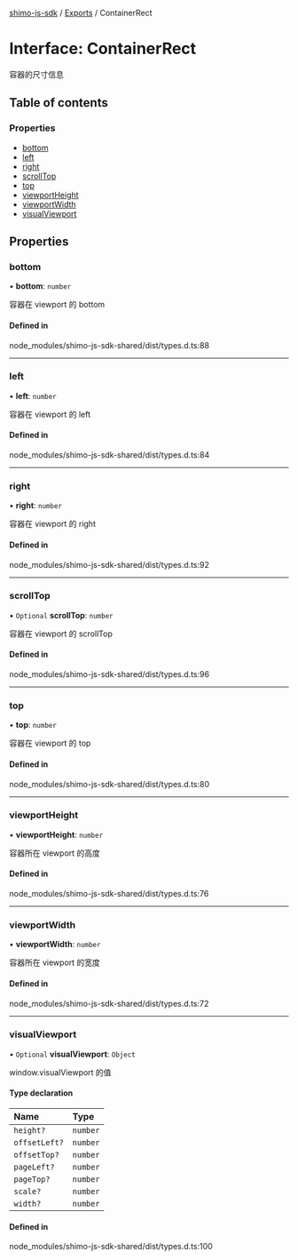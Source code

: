 [shimo-js-sdk](../README.md) / [Exports](../modules.md) / ContainerRect

# Interface: ContainerRect

容器的尺寸信息

## Table of contents

### Properties

- [bottom](ContainerRect.md#bottom)
- [left](ContainerRect.md#left)
- [right](ContainerRect.md#right)
- [scrollTop](ContainerRect.md#scrolltop)
- [top](ContainerRect.md#top)
- [viewportHeight](ContainerRect.md#viewportheight)
- [viewportWidth](ContainerRect.md#viewportwidth)
- [visualViewport](ContainerRect.md#visualviewport)

## Properties

### bottom

• **bottom**: `number`

容器在 viewport 的 bottom

#### Defined in

node_modules/shimo-js-sdk-shared/dist/types.d.ts:88

___

### left

• **left**: `number`

容器在 viewport 的 left

#### Defined in

node_modules/shimo-js-sdk-shared/dist/types.d.ts:84

___

### right

• **right**: `number`

容器在 viewport 的 right

#### Defined in

node_modules/shimo-js-sdk-shared/dist/types.d.ts:92

___

### scrollTop

• `Optional` **scrollTop**: `number`

容器在 viewport 的 scrollTop

#### Defined in

node_modules/shimo-js-sdk-shared/dist/types.d.ts:96

___

### top

• **top**: `number`

容器在 viewport 的 top

#### Defined in

node_modules/shimo-js-sdk-shared/dist/types.d.ts:80

___

### viewportHeight

• **viewportHeight**: `number`

容器所在 viewport 的高度

#### Defined in

node_modules/shimo-js-sdk-shared/dist/types.d.ts:76

___

### viewportWidth

• **viewportWidth**: `number`

容器所在 viewport 的宽度

#### Defined in

node_modules/shimo-js-sdk-shared/dist/types.d.ts:72

___

### visualViewport

• `Optional` **visualViewport**: `Object`

window.visualViewport 的值

#### Type declaration

| Name | Type |
| :------ | :------ |
| `height?` | `number` |
| `offsetLeft?` | `number` |
| `offsetTop?` | `number` |
| `pageLeft?` | `number` |
| `pageTop?` | `number` |
| `scale?` | `number` |
| `width?` | `number` |

#### Defined in

node_modules/shimo-js-sdk-shared/dist/types.d.ts:100

